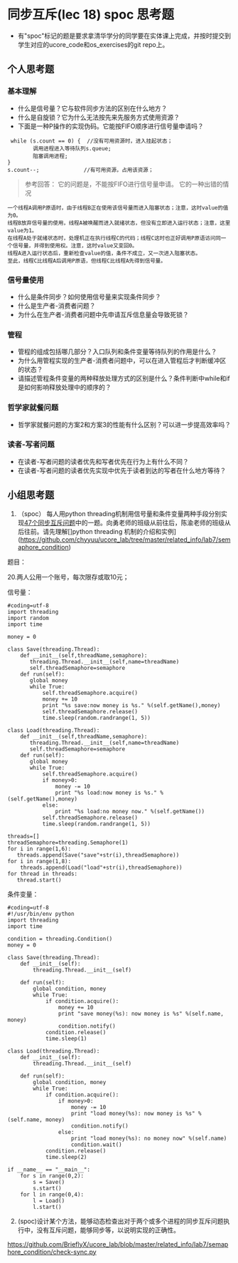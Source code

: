# 同步互斥(lec 18) spoc 思考题


- 有"spoc"标记的题是要求拿清华学分的同学要在实体课上完成，并按时提交到学生对应的ucore_code和os_exercises的git repo上。

## 个人思考题

### 基本理解
 - 什么是信号量？它与软件同步方法的区别在什么地方？
 - 什么是自旋锁？它为什么无法按先来先服务方式使用资源？
 - 下面是一种P操作的实现伪码。它能按FIFO顺序进行信号量申请吗？
```
 while (s.count == 0) {  //没有可用资源时，进入挂起状态；
        调用进程进入等待队列s.queue;
        阻塞调用进程;
}
s.count--;              //有可用资源，占用该资源； 
```

> 参考回答： 它的问题是，不能按FIFO进行信号量申请。
> 它的一种出错的情况
```
一个线程A调用P原语时，由于线程B正在使用该信号量而进入阻塞状态；注意，这时value的值为0。
线程B放弃信号量的使用，线程A被唤醒而进入就绪状态，但没有立即进入运行状态；注意，这里value为1。
在线程A处于就绪状态时，处理机正在执行线程C的代码；线程C这时也正好调用P原语访问同一个信号量，并得到使用权。注意，这时value又变回0。
线程A进入运行状态后，重新检查value的值，条件不成立，又一次进入阻塞状态。
至此，线程C比线程A后调用P原语，但线程C比线程A先得到信号量。
```

### 信号量使用

 - 什么是条件同步？如何使用信号量来实现条件同步？
 - 什么是生产者-消费者问题？
 - 为什么在生产者-消费者问题中先申请互斥信息量会导致死锁？

### 管程

 - 管程的组成包括哪几部分？入口队列和条件变量等待队列的作用是什么？
 - 为什么用管程实现的生产者-消费者问题中，可以在进入管程后才判断缓冲区的状态？
 - 请描述管程条件变量的两种释放处理方式的区别是什么？条件判断中while和if是如何影响释放处理中的顺序的？

### 哲学家就餐问题

 - 哲学家就餐问题的方案2和方案3的性能有什么区别？可以进一步提高效率吗？

### 读者-写者问题

 - 在读者-写者问题的读者优先和写者优先在行为上有什么不同？
 - 在读者-写者问题的读者优先实现中优先于读者到达的写者在什么地方等待？
 
## 小组思考题

1. （spoc） 每人用python threading机制用信号量和条件变量两种手段分别实现[47个同步互斥问题](07-2-spoc-pv-problems.md)中的一题。向勇老师的班级从前往后，陈渝老师的班级从后往前。请先理解[]python threading 机制的介绍和实例](https://github.com/chyyuu/ucore_lab/tree/master/related_info/lab7/semaphore_condition)

题目：

20.两人公用一个账号，每次限存或取10元；

 

信号量：
```
#coding=utf-8
import threading  
import random  
import time  

money = 0

class Save(threading.Thread):
    def __init__(self,threadName,semaphore):
       threading.Thread.__init__(self,name=threadName)
       self.threadSemaphore=semaphore
    def run(self):
       global money
       while True:
           self.threadSemaphore.acquire()  
           money += 10  
           print "%s save:now money is %s." %(self.getName(),money)
           self.threadSemaphore.release()
           time.sleep(random.randrange(1, 5))

class Load(threading.Thread):
    def __init__(self,threadName,semaphore):
       threading.Thread.__init__(self,name=threadName)
       self.threadSemaphore=semaphore
    def run(self):
       global money
       while True:
           self.threadSemaphore.acquire()  
           if money>0:
               money -= 10  
               print "%s load:now money is %s." %(self.getName(),money)
           else:
               print "%s load:no money now." %(self.getName())
           self.threadSemaphore.release()
           time.sleep(random.randrange(1, 5))

threads=[]
threadSemaphore=threading.Semaphore(1)
for i in range(1,6):  
   threads.append(Save("save"+str(i),threadSemaphore))  
for i in range(1,8):
    threads.append(Load("load"+str(i),threadSemaphore))
for thread in threads:
   thread.start()   
```
条件变量：
```
#coding=utf-8
#!/usr/bin/env python
import threading
import time

condition = threading.Condition()
money = 0

class Save(threading.Thread):
    def __init__(self):
        threading.Thread.__init__(self)

    def run(self):
        global condition, money
        while True:
            if condition.acquire():
                money += 10
                print "save money(%s): now money is %s" %(self.name, money)
                condition.notify()
            condition.release()
            time.sleep(1)

class Load(threading.Thread):
    def __init__(self):
        threading.Thread.__init__(self)

    def run(self):
        global condition, money
        while True:
            if condition.acquire():
                if money>0:
                    money -= 10
                    print "load money(%s): now money is %s" %(self.name, money)
                    condition.notify()
                else:
                    print "load money(%s): no money now" %(self.name)
                    condition.wait()
            condition.release()
            time.sleep(2)

if __name__ == "__main__":
    for s in range(0,2):
        s = Save()
        s.start()
    for l in range(0,4):
        l = Load()
        l.start()
```
2. (spoc)设计某个方法，能够动态检查出对于两个或多个进程的同步互斥问题执行中，没有互斥问题，能够同步等，以说明实现的正确性。

https://github.com/BrieflyX/ucore_lab/blob/master/related_info/lab7/semaphore_condition/check-sync.py
